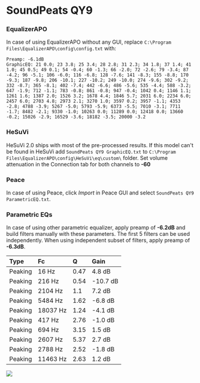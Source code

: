 # SoundPeats QY9

### EqualizerAPO
In case of using EqualizerAPO without any GUI, replace `C:\Program Files\EqualizerAPO\config\config.txt`
with:
```
Preamp: -6.1dB
GraphicEQ: 21 0.0; 23 3.8; 25 3.4; 28 2.8; 31 2.3; 34 1.8; 37 1.4; 41 1.0; 45 0.5; 49 0.1; 54 -0.4; 60 -1.3; 66 -2.0; 72 -2.6; 79 -3.4; 87 -4.2; 96 -5.1; 106 -6.0; 116 -6.8; 128 -7.6; 141 -8.3; 155 -8.8; 170 -9.3; 187 -9.8; 206 -10.1; 227 -10.2; 249 -10.0; 274 -9.6; 302 -9.2; 332 -8.7; 365 -8.1; 402 -7.4; 442 -6.6; 486 -5.6; 535 -4.4; 588 -3.2; 647 -1.9; 712 -1.1; 783 -0.8; 861 -0.8; 947 -0.4; 1042 0.4; 1146 1.1; 1261 1.6; 1387 2.0; 1526 3.2; 1678 4.4; 1846 5.7; 2031 6.0; 2234 6.0; 2457 6.0; 2703 4.8; 2973 2.1; 3270 1.0; 3597 0.2; 3957 -1.1; 4353 -2.8; 4788 -3.9; 5267 -5.0; 5793 -5.9; 6373 -5.5; 7010 -3.1; 7711 -1.7; 8482 -2.1; 9330 -1.0; 10263 0.0; 11289 0.0; 12418 0.0; 13660 -0.2; 15026 -2.9; 16529 -3.6; 18182 -3.5; 20000 -3.2
```

### HeSuVi
HeSuVi 2.0 ships with most of the pre-processed results. If this model can't be found in HeSuVi add
`SoundPeats QY9 GraphicEQ.txt` to `C:\Program Files\EqualizerAPO\config\HeSuVi\eq\custom\` folder.
Set volume attenuation in the Connection tab for both channels to **-60**

### Peace
In case of using Peace, click *Import* in Peace GUI and select `SoundPeats QY9 ParametricEQ.txt`.

### Parametric EQs
In case of using other parametric equalizer, apply preamp of **-6.2dB** and build filters manually
with these parameters. The first 5 filters can be used independently.
When using independent subset of filters, apply preamp of **-6.3dB**.

| Type    | Fc       |    Q | Gain     |
|:--------|:---------|:-----|:---------|
| Peaking | 16 Hz    | 0.47 | 4.8 dB   |
| Peaking | 216 Hz   | 0.54 | -10.7 dB |
| Peaking | 2104 Hz  | 1.1  | 7.2 dB   |
| Peaking | 5484 Hz  | 1.62 | -6.8 dB  |
| Peaking | 18037 Hz | 1.24 | -4.1 dB  |
| Peaking | 417 Hz   | 2.76 | -1.0 dB  |
| Peaking | 694 Hz   | 3.15 | 1.5 dB   |
| Peaking | 2607 Hz  | 5.37 | 2.7 dB   |
| Peaking | 2788 Hz  | 2.52 | -1.8 dB  |
| Peaking | 11463 Hz | 2.63 | 1.2 dB   |

![](https://raw.githubusercontent.com/jaakkopasanen/AutoEq/master/results/rtings/avg/SoundPeats%20QY9/SoundPeats%20QY9.png)